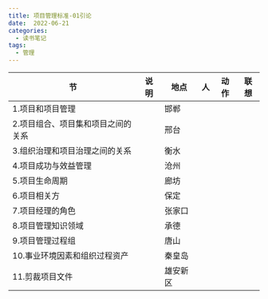 ```yaml
---
title: 项目管理标准-01引论
date:  2022-06-21
categories:
  - 读书笔记
tags:
  - 管理
---
```


| 节                                 | 说明 | 地点     | 人   | 动作 | 联想 |
| ---------------------------------- | ---- | -------- | ---- | ---- | ---- |
| 1.项目和项目管理                   |      | 邯郸     |      |      |      |
| 2.项目组合、项目集和项目之间的关系 |      | 邢台     |      |      |      |
| 3.组织治理和项目治理之间的关系     |      | 衡水     |      |      |      |
| 4.项目成功与效益管理               |      | 沧州     |      |      |      |
| 5.项目生命周期                     |      | 廊坊     |      |      |      |
| 6.项目相关方                       |      | 保定     |      |      |      |
| 7.项目经理的角色                   |      | 张家口   |      |      |      |
| 8.项目管理知识领域                 |      | 承德     |      |      |      |
| 9.项目管理过程组                   |      | 唐山     |      |      |      |
| 10.事业环境因素和组织过程资产      |      | 秦皇岛   |      |      |      |
| 11.剪裁项目文件                    |      | 雄安新区 |      |      |      |



